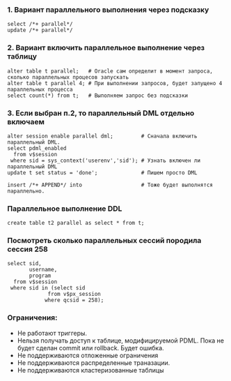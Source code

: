 ### 1. Вариант параллельного выполнения через подсказку
````
select /*+ parallel*/
update /*+ parallel*/ 
````

### 2. Вариант включить параллельное выполнение через таблицу
````
alter table t parallel;   # Oracle сам определит в момент запроса, сколько параллельных процесов запускать
alter table t parallel 4; # При выполнении запросов, будет запущено 4 параллельных процесса
select count(*) from t;   # Выполняем запрос без подсказки
````

### 3. Если выбран п.2, то параллельный DML отдельно включаем 
````
alter session enable parallel dml;         # Сначала включить параллельный DML. 
select pdml_enabled 
  from v$session 
 where sid = sys_context('userenv','sid'); # Узнать включен ли параллельный DML
update t set status = 'done';              # Пишем просто DML

insert /*+ APPEND*/ into                   # Тоже будет выполнятся параллельно. 
````


### Параллельное выполнение DDL
````                
create table t2 parallel as select * from t; 
````

### Посмотреть сколько параллельных сессий породила сессия 258
````
select sid,
       username,
       program
  from v$session
 where sid in (select sid
	         from v$px_session
	        where qcsid = 258);
````


### Ограничения:
  - Не работают триггеры.
  - Нельзя получать доступ к таблице, модифицируемой PDML. Пока не будет сделан commit или rollback. Будет ошибка. 
  - Не поддерживаются отложенные ограничения
  - Не поддерживаются распределенные траназации.
  - Не поддерживаются кластеризованные таблицы